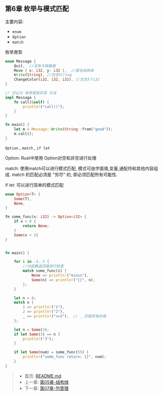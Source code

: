 
## 第6章 枚举与模式匹配

主要内容:
- `enum`
- `Option`
- `match`


枚举类型

```rust
enum Message {
    Quit,  //没有关联数据
    Move { x: i32, y: i32 },  //匿名结构体
    Write(String), //包含String
    ChangeColor(i32, i32, i32), //包含3个i32
}

// 可以为 枚举类型实现 方法
impl Message {
    fn call(&self) {
        println!("call()");
    }
}

fn main() {
    let m = Message::Write(String::from("good"));
    m.call();
}
```


`Option` ,  `match` ,   `if let`

Option: Rust中使用 Option<T>对空和非空进行处理



match: 使用match可以进行模式匹配, 模式可由字面值,变量,通配符和其他内容组成. match 的匹配必须是 "穷尽" 的, 即必须匹配所有可能性.

if let: 可以进行简单的模式匹配

```rust
enum Option<T> {
    Some(T),
    None,
}
```

```rust
fn some_func(x: i32) -> Option<i32> {
    if x < 0 {
        return None;
    }
    Some(x + 1)
}


fn main() {

    for i in -3..3 {
        //对函数返回值进行检查
        match some_func(i) {
            None => println!("minus"),
            Some(n) => println!("{}", n),
        };
    }

    let n = 8;
    match n {
        1 => println!("1"),
        2 => println!("2"),
        _ => println!(">=3"),  // _ 匹配所有的值
    };

    let n = Some(3);
    if let Some(3) == n {
        println!("3");
    }

    if let Some(num) = some_func(55) {
        println!("some_func return: {}", num);
    }
}

```


> - 首页: [README.md](../README.md)
> - 上一章: [第05章-结构体](./第05章-结构体.md)
> - 下一章: [第07章-包管理](./第07章-包管理.md)